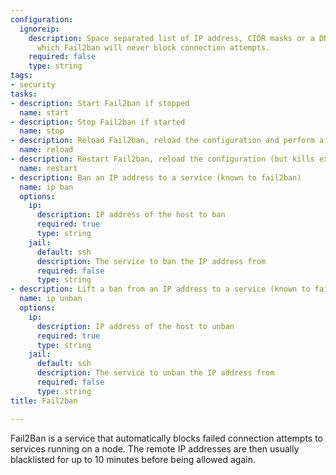 ```yaml
---
configuration:
  ignoreip:
    description: Space separated list of IP address, CIDR masks or a DNS host for
      which Fail2ban will never block connection attempts.
    required: false
    type: string
tags:
- security
tasks:
- description: Start Fail2ban if stopped
  name: start
- description: Stop Fail2ban if started
  name: stop
- description: Reload Fail2ban, reload the configuration and perform a graceful restart
  name: reload
- description: Restart Fail2ban, reload the configuration (but kills existing connection)
  name: restart
- description: Ban an IP address to a service (known to fail2ban)
  name: ip ban
  options:
    ip:
      description: IP address of the host to ban
      required: true
      type: string
    jail:
      default: ssh
      description: The service to ban the IP address from
      required: false
      type: string
- description: Lift a ban from an IP address to a service (known to fail2ban)
  name: ip unban
  options:
    ip:
      description: IP address of the host to unban
      required: true
      type: string
    jail:
      default: ssh
      description: The service to unban the IP address from
      required: false
      type: string
title: Fail2ban

---
```

Fail2Ban is a service that automatically blocks failed connection attempts to services running on a node. The remote IP addresses are then usually blacklisted for up to 10 minutes before being allowed again.